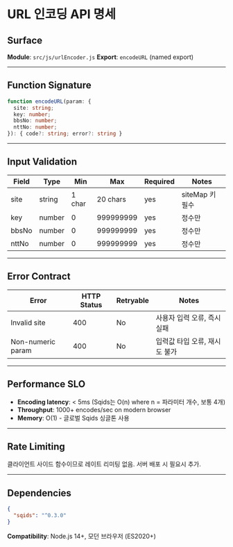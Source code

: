 # URL 인코딩 API 명세

## Surface

**Module**: `src/js/urlEncoder.js`
**Export**: `encodeURL` (named export)

---

## Function Signature

```typescript
function encodeURL(param: {
  site: string;
  key: number;
  bbsNo: number;
  nttNo: number;
}): { code?: string; error?: string }
```

---

## Input Validation

| Field | Type | Min | Max | Required | Notes |
|-------|------|-----|-----|----------|-------|
| site | string | 1 char | 20 chars | yes | siteMap 키 필수 |
| key | number | 0 | 999999999 | yes | 정수만 |
| bbsNo | number | 0 | 999999999 | yes | 정수만 |
| nttNo | number | 0 | 999999999 | yes | 정수만 |

---

## Error Contract

| Error | HTTP Status | Retryable | Notes |
|-------|-------------|-----------|-------|
| Invalid site | 400 | No | 사용자 입력 오류, 즉시 실패 |
| Non-numeric param | 400 | No | 입력값 타입 오류, 재시도 불가 |

---

## Performance SLO

- **Encoding latency**: < 5ms (Sqids는 O(n) where n = 파라미터 개수, 보통 4개)
- **Throughput**: 1000+ encodes/sec on modern browser
- **Memory**: O(1) - 글로벌 Sqids 싱글톤 사용

---

## Rate Limiting

클라이언트 사이드 함수이므로 레이트 리미팅 없음. 서버 배포 시 필요시 추가.

---

## Dependencies

```json
{
  "sqids": "^0.3.0"
}
```

**Compatibility**: Node.js 14+, 모던 브라우저 (ES2020+)
